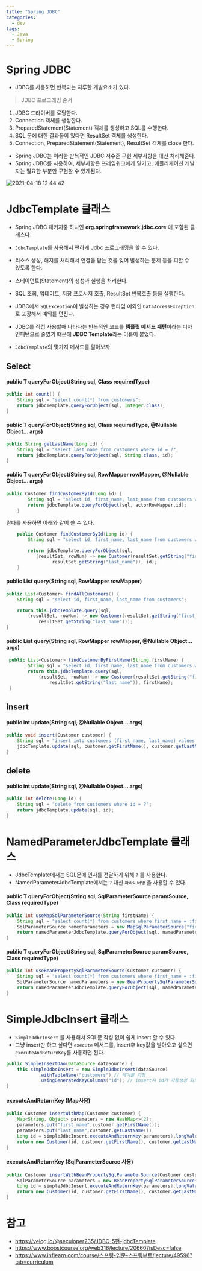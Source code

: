 ```yaml
---
title: "Spring JDBC"
categories:
  - dev
tags:
  - Java
  - Spring
---
```


# Spring JDBC
- JDBC를 사용하면 반복되는 지루한 개발요소가 있다. 

> JDBC 프로그래밍 순서
  1. JDBC 드라이버를 로딩한다.
  2. Connection 객체를 생성한다.
  3. PreparedStatement(Statement) 객체를 생성하고 SQL를 수행한다.
  4. SQL 문에 대한 결과물이 있다면 ResultSet 객체를 생성한다.
  5. Connection, PreparedStatement(Statement), ResultSet 객체를 close 한다.

- Spring JDBC는 이러한 반복적인 JDBC 저수준 구현 세부사항을 대신 처리해준다.
- Spring JDBC를 사용하여, 세부사항은 프레임워크에게 맡기고, 애플리케이션 개발자는 필요한 부분만 구현할 수 있게된다.

![2021-04-18 12 44 42](https://user-images.githubusercontent.com/37281119/115133528-ddd66380-a043-11eb-8454-dc92db9f4b5e.jpg)

# JdbcTemplate 클래스

- Spring JDBC 패키지중 하나인 **org.springframework.jdbc.core** 에 포함된 클래스다.

- `JdbcTemplate`를 사용해서 편하게 Jdbc 프로그래밍을 할 수 있다.
- 리소스 생성, 해지를 처리해서 연결을 닫는 것을 잊어 발생하는 문제 등을 피할 수 있도록 한다.
- 스테이먼트(Statement)의 생성과 실행을 처리한다.
- SQL 조회, 업데이트, 저장 프로시저 호출, ResultSet 반복호출 등을 실행한다.
- JDBC에서 `SQLException`이 발생하는 경우 런타임 예외인  `DataAccessException`로 포장해서 예외를 던진다. 

- JDBC를 직접 사용할때 나타나는 반복적인 코드를 **템플릿 메서드 패턴**이라는 디자인패턴으로 줄였기 떄문에 **JDBC Template**라는 이름이 붙었다.
- `JdbcTemplate`의 몇가지 메서드를 알아보자

## Select

#### public <T> T queryForObject(String sql, Class<T> requiredType)

```java
public int count() {
    String sql = "select count(*) from customers";
    return jdbcTemplate.queryForObject(sql, Integer.class);
}
```

#### public <T> T queryForObject(String sql, Class<T> requiredType, @Nullable Object... args)

```java
public String getLastName(Long id) {
    String sql = "select last_name from customers where id = ?";
    return jdbcTemplate.queryForObject(sql, String.class, id);
}
```

#### public <T> T queryForObject(String sql, RowMapper<T> rowMapper, @Nullable Object... args)

```java
public Customer findCustomerById(Long id) {
        String sql = "select id, first_name, last_name from customers where id = ?";
        return jdbcTemplate.queryForObject(sql, actorRowMapper,id);
    }
```

람다를 사용하면 아래와 같이 쓸 수 있다.

```java
    public Customer findCustomerById(Long id) {
        String sql = "select id, first_name, last_name from customers where id = ?";

        return jdbcTemplate.queryForObject(sql,
           (resultSet, rowNum) -> new Customer(resultSet.getString("first_name"),
                 resultSet.getString("last_name")), id);
    }
```

#### public <T> List<T> query(String sql, RowMapper<T> rowMapper)

```java
public List<Customer> findAllCustomers() {
    String sql = "select id, first_name, last_name from customers";

    return this.jdbcTemplate.query(sql,
        (resultSet, rowNum) -> new Customer(resultSet.getString("first_name"),
            resultSet.getString("last_name")));
}
```

#### public <T> List<T> query(String sql, RowMapper<T> rowMapper, @Nullable Object... args)

```java
 public List<Customer> findCustomerByFirstName(String firstName) {
        String sql = "select id, first_name, last_name from customers where first_name = ?";
        return this.jdbcTemplate.query(sql,
            (resultSet, rowNum) -> new Customer(resultSet.getString("first_name"),
                resultSet.getString("last_name")), firstName);
 }
```

## insert

#### public int update(String sql, @Nullable Object... args)

```java
public void insert(Customer customer) {
    String sql = "insert into customers (first_name, last_name) values (?, ?)";
    jdbcTemplate.update(sql, customer.getFirstName(), customer.getLastName());
}
```

## delete

#### public int update(String sql, @Nullable Object... args)

```java
public int delete(Long id) {
    String sql = "delete from customers where id = ?";
    return jdbcTemplate.update(sql, id);
}
```

# NamedParameterJdbcTemplate 클래스

- JdbcTemplate에서는 SQL문에 인자를 전달하기 위해 `?` 를 사용한다.
- NamedParameterJdbcTemplate에서는 `?` 대신 `파라미터명` 을 사용할 수 있다.

#### public <T> T queryForObject(String sql, SqlParameterSource paramSource, Class<T> requiredType)

```java
public int useMapSqlParameterSource(String firstName) {
    String sql = "select count(*) from customers where first_name = :first_name";
    SqlParameterSource namedParameters = new MapSqlParameterSource("first_name", firstName);
    return namedParameterJdbcTemplate.queryForObject(sql, namedParameters, Integer.class);
}
```

#### public <T> T queryForObject(String sql, SqlParameterSource paramSource, Class<T> requiredType)

```java
public int useBeanPropertySqlParameterSource(Customer customer) {
    String sql = "select count(*) from customers where first_name = :firstName";
    SqlParameterSource namedParameters = new BeanPropertySqlParameterSource(customer);
    return namedParameterJdbcTemplate.queryForObject(sql, namedParameters, Integer.class);
}
```

# SimpleJdbcInsert 클래스

- `SimpleJdbcInsert` 를 사용해서 SQL문 작성 없이 쉽게 insert 할 수 있다.
- 그냥 insert만 하고 싶다면 `execute` 메서드를, insert후 key값을 받아오고 싶으면 `executeAndReturnKey`를 사용하면 된다.

```java
public SimpleInsertDao(DataSource dataSource) {
    this.simpleJdbcInsert = new SimpleJdbcInsert(dataSource)
            .withTableName("customers") // 테이블 지정
            .usingGeneratedKeyColumns("id"); // insert시 id가 자동생성 되도록 설정
}
```

#### executeAndReturnKey (Map사용)

```java
public Customer insertWithMap(Customer customer) {
    Map<String, Object> parameters = new HashMap<>(2);
    parameters.put("first_name",customer.getFirstName());
    parameters.put("last_name",customer.getLastName());
    Long id = simpleJdbcInsert.executeAndReturnKey(parameters).longValue();
    return new Customer(id, customer.getFirstName(), customer.getLastName());
}
```

#### executeAndReturnKey (SqlParameterSource 사용)

```java
public Customer insertWithBeanPropertySqlParameterSource(Customer customer) {
    SqlParameterSource parameters = new BeanPropertySqlParameterSource(customer);
    Long id = simpleJdbcInsert.executeAndReturnKey(parameters).longValue();
    return new Customer(id, customer.getFirstName(), customer.getLastName());
}
```

# 참고

- https://velog.io/@seculoper235/JDBC-5편-jdbcTemplate
- https://www.boostcourse.org/web316/lecture/20660?isDesc=false
- https://www.inflearn.com/course/스프링-입문-스프링부트/lecture/49596?tab=curriculum